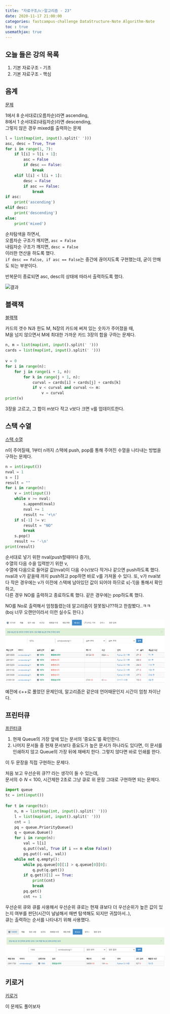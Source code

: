 ```yaml
---
title: "자료구조/👉알고리즘 - 23"
date: 2020-11-17 21:00:00
categories: fastcampus-challenge DataStructure-Note Algorithm-Note
toc : true
usemathjax: true
---
```

## 오늘 들은 강의 목록

1. 기본 자료구조 - 기초
2. 기본 자료구조 - 핵심

## 음계

[문제](https://www.acmicpc.net/problem/2920)

1에서 8 순서대로(오름차순)라면 ascending,  
8에서 1 순서대로(내림차순)라면 descending,  
그렇지 않은 경우 mixed를 출력하는 문제


```py
l = list(map(int, input().split(' ')))
asc, desc = True, True
for i in range(1, 7):
    if l[i] > l[i + 1]:
        asc = False
        if desc == False:
            break
    elif l[i] < l[i + 1]:
        desc = False
        if asc == False:
            break
if asc:
    print('ascending')
elif desc:
    print('descending')
else:
    print('mixed')
```

순차탐색을 하면서,  
오름차순 구조가 깨지면, ```asc = False```  
내림차순 구조가 깨지면, ```desc = False```  
이러한 연산을 하도록 했다.  
```if desc == False, if asc == False```는 중간에 끊어지도록 구현했는데, 굳이 안해도 되는 부분이다.

반복문이 종료되면 asc, desc의 상태에 따라서 출력하도록 했다.

![결과](/assets/images/fastchallenge/day30/음계.PNG)

## 블랙잭

[블랙잭](https://www.acmicpc.net/problem/2798)

카드의 갯수 N과 한도 M, N장의 카드에 써져 있는 숫자가 주어졌을 때,  
M을 넘지 않으면서 M에 최대한 가까운 카드 3장의 합을 구하는 문제다.

```py
n, m = list(map(int, input().split(' ')))
cards = list(map(int, input().split(' ')))

v = 0
for i in range(n):
    for j in range(i + 1, n):
        for k in range(j + 1, n):
            curval = cards[i] + cards[j] + cards[k]
            if v < curval and curval <= m:
                v = curval
print(v)
```

3장을 고르고, 그 합이 m보다 작고 v보다 크면 v를 업데이트한다.

## 스택 수열

[스택 수열](https://www.acmicpc.net/problem/1874)

n이 주어질때, 1부터 n까지 스택에 push, pop를 통해 주어진 수열을 나타내는 방법을 구하는 문제다.

```py
n = int(input())
nval = 1
s = []
result = ""
for i in range(n):
    v = int(input())
    while v >= nval:
        s.append(nval)
        nval += 1
        result += '+\n'
    if s[-1] != v:
        result = "NO"
        break
    s.pop()
    result += '-\n'
print(result)
```

순서대로 넣기 위한 nval(push할때마다 증가),  
수열의 다음 수을 입력받기 위한 v,  
수열에 다음으로 들어갈 값(nval)이 다음 수(v)보다 작거나 같으면 push하도록 했다.  
nval과 v가 같을때 까지 push하고 pop하면 바로 v를 가져올 수 있다.
또, v가 nval보다 작은 경우에는 v가 이전에 스택에 남아있던 값이 되어야 하므로 s[-1]을 통해서 확인하고,  
다른 경우 NO를 출력하고 종료하도록 했다.
같은 경우에는 pop하도록 했다.

NO를 No로 출력해서 엄청틀렸는데 알고리즘이 잘못됬나??하고 한참봤다..ㅋㅋ  
(boj 너무 오랜만이라서 이런 실수도 한다.)

![수열](/assets/images/fastchallenge/day30/수열.PNG)

예전에 c++로 풀었던 문제인데, 알고리즘은 같은데 언어때문인지 시간이 엄청 차이난다.

## 프린터큐

[프린터큐](https://www.acmicpc.net/problem/1966)

1. 현재 Queue의 가장 앞에 있는 문서의 ‘중요도’를 확인한다.
2. 나머지 문서들 중 현재 문서보다 중요도가 높은 문서가 하나라도 있다면, 이 문서를 인쇄하지 않고 Queue의 가장 뒤에 재배치 한다. 그렇지 않다면 바로 인쇄를 한다.

이 두 문장을 직접 구현하는 문제다.  

처음 보고 우선순위 큐?? 라는 생각이 들 수 있는데,  
문서의 수 $N < 100$, 시간제한 2초로 그냥 큐로 위 문장 그대로 구현하면 되는 문제다.

```py
import queue
tc = int(input())

for t in range(tc):
    n, m = list(map(int, input().split(' ')))
    l = list(map(int, input().split(' ')))
    cnt = 1
    pq = queue.PriorityQueue()
    q = queue.Queue()
    for i in range(n):
        val = l[i]
        q.put((val, True if i == m else False))
        pq.put((-val, val))
    while not q.empty():
        while pq.queue[0][1] > q.queue[0][0]:
            q.put(q.get())
        if q.get()[1] == True:
            print(cnt)
            break
        pq.get()
        cnt += 1
```

우선순위 큐와 큐를 사용해서
우선순위 큐로는 현재 큐보다 더 우선순위가 높은 값이 있는지 여부를 판단(시간이 널널해서 매번 탐색해도 되지만 귀찮아서..),  
큐는 출력하는 순서를 나타내기 위해 사용했다.

![프린터큐](/assets/images/fastchallenge/day30/프린터큐.PNG)

## 키로거

[키로거](https://www.acmicpc.net/problem/5397)

이 문제도 풀어보자